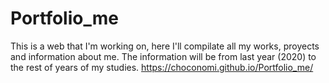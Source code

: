 # Portfolio_me
This is a web that I'm working on, here I'll compilate all my works, proyects and information about me. The information will be from last year (2020) to the rest of years of my studies.
https://choconomi.github.io/Portfolio_me/
